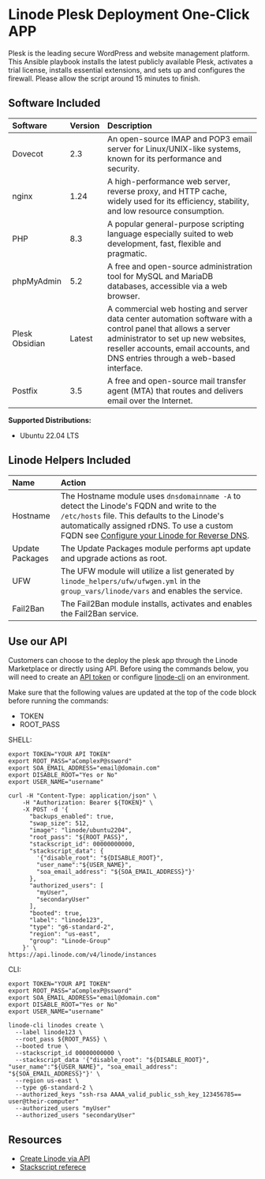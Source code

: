 # Linode Plesk Deployment One-Click APP

Plesk is the leading secure WordPress and website management platform. This Ansible playbook installs the latest publicly available Plesk, activates a trial license, installs essential extensions, and sets up and configures the firewall. Please allow the script around 15 minutes to finish.

## Software Included

| Software       | Version   | Description   |
| :---           | :----     | :---          |
| Dovecot        | 2.3       | An open-source IMAP and POP3 email server for Linux/UNIX-like systems, known for its performance and security. |
| nginx          | 1.24      | A high-performance web server, reverse proxy, and HTTP cache, widely used for its efficiency, stability, and low resource consumption. |
| PHP            | 8.3       | A popular general-purpose scripting language especially suited to web development, fast, flexible and pragmatic. |
| phpMyAdmin     | 5.2       | A free and open-source administration tool for MySQL and MariaDB databases, accessible via a web browser. |
| Plesk Obsidian | Latest    | A commercial web hosting and server data center automation software with a control panel that allows a server administrator to set up new websites, reseller accounts, email accounts, and DNS entries through a web-based interface. |
| Postfix        | 3.5       | A free and open-source mail transfer agent (MTA) that routes and delivers email over the Internet. |

**Supported Distributions:**

- Ubuntu 22.04 LTS

## Linode Helpers Included

| Name  | Action  |
| :---  | :---    |
| Hostname   | The Hostname module uses `dnsdomainname -A` to detect the Linode's FQDN and write to the `/etc/hosts` file. This defaults to the Linode's automatically assigned rDNS. To use a custom FQDN see [Configure your Linode for Reverse DNS](https://www.linode.com/docs/guides/configure-your-linode-for-reverse-dns/).  |
| Update Packages   | The Update Packages module performs apt update and upgrade actions as root.  |
| UFW   | The UFW module will utilize a list generated by `linode_helpers/ufw/ufwgen.yml` in the `group_vars/linode/vars` and enables the service.  |
| Fail2Ban   | The Fail2Ban module installs, activates and enables the Fail2Ban service.  |

## Use our API

Customers can choose to the deploy the plesk app through the Linode Marketplace or directly using API. Before using the commands below, you will need to create an [API token](https://www.linode.com/docs/products/tools/linode-api/get-started/#create-an-api-token) or configure [linode-cli](https://www.linode.com/products/cli/) on an environment.

Make sure that the following values are updated at the top of the code block before running the commands:
- TOKEN
- ROOT_PASS

SHELL:
```
export TOKEN="YOUR API TOKEN"
export ROOT_PASS="aComplexP@ssword"
export SOA_EMAIL_ADDRESS="email@domain.com"
export DISABLE_ROOT="Yes or No"
export USER_NAME="username"

curl -H "Content-Type: application/json" \
    -H "Authorization: Bearer ${TOKEN}" \
    -X POST -d '{
      "backups_enabled": true,
      "swap_size": 512,
      "image": "linode/ubuntu2204",
      "root_pass": "${ROOT_PASS}",
      "stackscript_id": 00000000000,
      "stackscript_data": {
        '{"disable_root": "${DISABLE_ROOT}", 
        "user_name":"${USER_NAME}",
        "soa_email_address": "${SOA_EMAIL_ADDRESS}"}'
      },
      "authorized_users": [
        "myUser",
        "secondaryUser"
      ],
      "booted": true,
      "label": "linode123",
      "type": "g6-standard-2",
      "region": "us-east",
      "group": "Linode-Group"
    }' \
https://api.linode.com/v4/linode/instances
```

CLI:
```
export TOKEN="YOUR API TOKEN"
export ROOT_PASS="aComplexP@ssword"
export SOA_EMAIL_ADDRESS="email@domain.com"
export DISABLE_ROOT="Yes or No"
export USER_NAME="username"

linode-cli linodes create \
  --label linode123 \
  --root_pass ${ROOT_PASS} \
  --booted true \
  --stackscript_id 00000000000 \
  --stackscript_data '{"disable_root": "${DISABLE_ROOT}", "user_name":"${USER_NAME}", "soa_email_address": "${SOA_EMAIL_ADDRESS}"}' \
  --region us-east \
  --type g6-standard-2 \
  --authorized_keys "ssh-rsa AAAA_valid_public_ssh_key_123456785== user@their-computer"
  --authorized_users "myUser"
  --authorized_users "secondaryUser"
```

## Resources

- [Create Linode via API](https://www.linode.com/docs/api/linode-instances/#linode-create)
- [Stackscript referece](https://www.linode.com/docs/guides/writing-scripts-for-use-with-linode-stackscripts-a-tutorial/#user-defined-fields-udfs)
